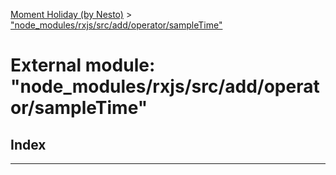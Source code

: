 [Moment Holiday (by Nesto)](../README.md) > ["node_modules/rxjs/src/add/operator/sampleTime"](../modules/_node_modules_rxjs_src_add_operator_sampletime_.md)

# External module: "node_modules/rxjs/src/add/operator/sampleTime"

## Index

---

